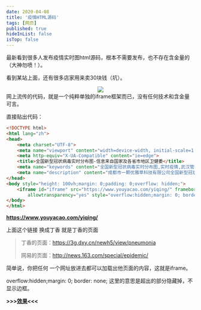 ```yaml
---
date: 2020-04-08
title: '疫情HTML源码'
tags: [网页]
published: true
hideInList: false
isTop: false
---
```


最新看到很多人发布疫情实时图html源码，根本不需要发布，也不存在含金量的（大神勿喷！）。

看到某站上面，还有很多店家用来卖30块钱（坑）。

<!--more-->

<center><img src="https://pic.thedoctor.top/pic/20200408C1FtLa.png"></center>
网上流传的代码，就是一个纯粹单独的iframe框架而已，没有任何技术和含金量可言。

直接贴出代码：

```html
<!DOCTYPE html>
<html lang="zh">
<head>
    <meta charset="UTF-8">
    <meta name="viewport" content="width=device-width, initial-scale=1.0">
    <meta http-equiv="X-UA-Compatible" content="ie=edge">
    <title>全国新型冠状病毒实时分布图-信息来自国家及各省市地区卫健委</title>
    <meta name="keywords" content="全国新型冠状病毒实时分布图,实时疫情,武汉管控,新型冠状病毒,肺炎" />
    <meta name="description" content="成都市一颗优雅草科技有限公司全国新型冠状病毒肺炎病毒实时分布图，及时播报疫情最新进展！" />
</head>
<body style="height: 100vh;margin: 0;padding: 0;overflow: hidden;">
    <iframe id="iframe" src="https://www.youyacao.com/yiqing/" frameborder="0" width="100%" height="100%"
        allowtransparency="yes" style="overflow:hidden;margin: 0; border: none;"></iframe>  
</body>
</html>
```

**https://www.youyacao.com/yiqing/**

上面这个链接 换成丁香 就是丁香的页面

> 丁香的页面：https://3g.dxy.cn/newh5/view/pneumonia
>
> 网易的页面：http://news.163.com/special/epidemic/

简单说，你把任何 一个网址放进去都可以加载出他页面的内容，这就是iframe。

overflow:hidden;margin: 0; border: none; 这里的意思是超出的部分隐藏掉，不显示边框。

**>>>[效果](https://thedoctor.top/happylife/post/zhong-guo-jia-you/)<<<**

